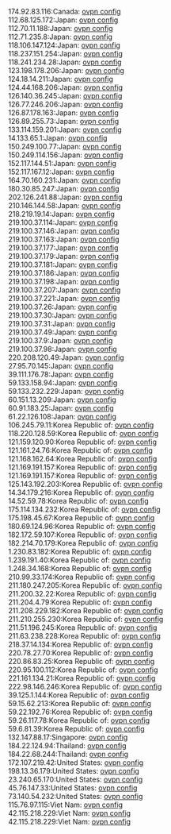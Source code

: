 174.92.83.116:Canada: [ovpn config](vpn/174_92_83_116.ovpn)  
112.68.125.172:Japan: [ovpn config](vpn/112_68_125_172.ovpn)  
112.70.11.188:Japan: [ovpn config](vpn/112_70_11_188.ovpn)  
112.71.235.8:Japan: [ovpn config](vpn/112_71_235_8.ovpn)  
118.106.147.124:Japan: [ovpn config](vpn/118_106_147_124.ovpn)  
118.237.151.254:Japan: [ovpn config](vpn/118_237_151_254.ovpn)  
118.241.234.28:Japan: [ovpn config](vpn/118_241_234_28.ovpn)  
123.198.178.206:Japan: [ovpn config](vpn/123_198_178_206.ovpn)  
124.18.14.211:Japan: [ovpn config](vpn/124_18_14_211.ovpn)  
124.44.168.206:Japan: [ovpn config](vpn/124_44_168_206.ovpn)  
126.140.36.245:Japan: [ovpn config](vpn/126_140_36_245.ovpn)  
126.77.246.206:Japan: [ovpn config](vpn/126_77_246_206.ovpn)  
126.87.178.163:Japan: [ovpn config](vpn/126_87_178_163.ovpn)  
126.89.255.73:Japan: [ovpn config](vpn/126_89_255_73.ovpn)  
133.114.159.201:Japan: [ovpn config](vpn/133_114_159_201.ovpn)  
14.133.65.1:Japan: [ovpn config](vpn/14_133_65_1.ovpn)  
150.249.100.77:Japan: [ovpn config](vpn/150_249_100_77.ovpn)  
150.249.114.156:Japan: [ovpn config](vpn/150_249_114_156.ovpn)  
152.117.144.51:Japan: [ovpn config](vpn/152_117_144_51.ovpn)  
152.117.167.12:Japan: [ovpn config](vpn/152_117_167_12.ovpn)  
164.70.160.231:Japan: [ovpn config](vpn/164_70_160_231.ovpn)  
180.30.85.247:Japan: [ovpn config](vpn/180_30_85_247.ovpn)  
202.126.241.88:Japan: [ovpn config](vpn/202_126_241_88.ovpn)  
210.146.144.58:Japan: [ovpn config](vpn/210_146_144_58.ovpn)  
218.219.19.14:Japan: [ovpn config](vpn/218_219_19_14.ovpn)  
219.100.37.114:Japan: [ovpn config](vpn/219_100_37_114.ovpn)  
219.100.37.146:Japan: [ovpn config](vpn/219_100_37_146.ovpn)  
219.100.37.163:Japan: [ovpn config](vpn/219_100_37_163.ovpn)  
219.100.37.177:Japan: [ovpn config](vpn/219_100_37_177.ovpn)  
219.100.37.179:Japan: [ovpn config](vpn/219_100_37_179.ovpn)  
219.100.37.181:Japan: [ovpn config](vpn/219_100_37_181.ovpn)  
219.100.37.186:Japan: [ovpn config](vpn/219_100_37_186.ovpn)  
219.100.37.198:Japan: [ovpn config](vpn/219_100_37_198.ovpn)  
219.100.37.207:Japan: [ovpn config](vpn/219_100_37_207.ovpn)  
219.100.37.221:Japan: [ovpn config](vpn/219_100_37_221.ovpn)  
219.100.37.26:Japan: [ovpn config](vpn/219_100_37_26.ovpn)  
219.100.37.30:Japan: [ovpn config](vpn/219_100_37_30.ovpn)  
219.100.37.31:Japan: [ovpn config](vpn/219_100_37_31.ovpn)  
219.100.37.49:Japan: [ovpn config](vpn/219_100_37_49.ovpn)  
219.100.37.9:Japan: [ovpn config](vpn/219_100_37_9.ovpn)  
219.100.37.98:Japan: [ovpn config](vpn/219_100_37_98.ovpn)  
220.208.120.49:Japan: [ovpn config](vpn/220_208_120_49.ovpn)  
27.95.70.145:Japan: [ovpn config](vpn/27_95_70_145.ovpn)  
39.111.176.78:Japan: [ovpn config](vpn/39_111_176_78.ovpn)  
59.133.158.94:Japan: [ovpn config](vpn/59_133_158_94.ovpn)  
59.133.232.229:Japan: [ovpn config](vpn/59_133_232_229.ovpn)  
60.151.13.209:Japan: [ovpn config](vpn/60_151_13_209.ovpn)  
60.91.183.25:Japan: [ovpn config](vpn/60_91_183_25.ovpn)  
61.22.126.108:Japan: [ovpn config](vpn/61_22_126_108.ovpn)  
106.245.79.11:Korea Republic of: [ovpn config](vpn/106_245_79_11.ovpn)  
118.220.128.59:Korea Republic of: [ovpn config](vpn/118_220_128_59.ovpn)  
121.159.120.90:Korea Republic of: [ovpn config](vpn/121_159_120_90.ovpn)  
121.161.24.76:Korea Republic of: [ovpn config](vpn/121_161_24_76.ovpn)  
121.168.162.64:Korea Republic of: [ovpn config](vpn/121_168_162_64.ovpn)  
121.169.191.157:Korea Republic of: [ovpn config](vpn/121_169_191_157.ovpn)  
121.169.191.157:Korea Republic of: [ovpn config](vpn/121_169_191_157.ovpn)  
125.143.192.203:Korea Republic of: [ovpn config](vpn/125_143_192_203.ovpn)  
14.34.179.216:Korea Republic of: [ovpn config](vpn/14_34_179_216.ovpn)  
14.52.59.78:Korea Republic of: [ovpn config](vpn/14_52_59_78.ovpn)  
175.114.134.232:Korea Republic of: [ovpn config](vpn/175_114_134_232.ovpn)  
175.198.45.67:Korea Republic of: [ovpn config](vpn/175_198_45_67.ovpn)  
180.69.124.96:Korea Republic of: [ovpn config](vpn/180_69_124_96.ovpn)  
182.172.59.107:Korea Republic of: [ovpn config](vpn/182_172_59_107.ovpn)  
182.214.70.179:Korea Republic of: [ovpn config](vpn/182_214_70_179.ovpn)  
1.230.83.182:Korea Republic of: [ovpn config](vpn/1_230_83_182.ovpn)  
1.239.191.40:Korea Republic of: [ovpn config](vpn/1_239_191_40.ovpn)  
1.248.34.168:Korea Republic of: [ovpn config](vpn/1_248_34_168.ovpn)  
210.99.33.174:Korea Republic of: [ovpn config](vpn/210_99_33_174.ovpn)  
211.180.247.205:Korea Republic of: [ovpn config](vpn/211_180_247_205.ovpn)  
211.200.32.22:Korea Republic of: [ovpn config](vpn/211_200_32_22.ovpn)  
211.204.4.79:Korea Republic of: [ovpn config](vpn/211_204_4_79.ovpn)  
211.208.229.182:Korea Republic of: [ovpn config](vpn/211_208_229_182.ovpn)  
211.210.255.230:Korea Republic of: [ovpn config](vpn/211_210_255_230.ovpn)  
211.51.196.245:Korea Republic of: [ovpn config](vpn/211_51_196_245.ovpn)  
211.63.238.228:Korea Republic of: [ovpn config](vpn/211_63_238_228.ovpn)  
218.37.14.134:Korea Republic of: [ovpn config](vpn/218_37_14_134.ovpn)  
220.78.27.70:Korea Republic of: [ovpn config](vpn/220_78_27_70.ovpn)  
220.86.83.25:Korea Republic of: [ovpn config](vpn/220_86_83_25.ovpn)  
220.95.100.112:Korea Republic of: [ovpn config](vpn/220_95_100_112.ovpn)  
221.161.134.21:Korea Republic of: [ovpn config](vpn/221_161_134_21.ovpn)  
222.98.146.246:Korea Republic of: [ovpn config](vpn/222_98_146_246.ovpn)  
39.125.1.144:Korea Republic of: [ovpn config](vpn/39_125_1_144.ovpn)  
59.15.62.213:Korea Republic of: [ovpn config](vpn/59_15_62_213.ovpn)  
59.22.192.76:Korea Republic of: [ovpn config](vpn/59_22_192_76.ovpn)  
59.26.117.78:Korea Republic of: [ovpn config](vpn/59_26_117_78.ovpn)  
59.6.81.39:Korea Republic of: [ovpn config](vpn/59_6_81_39.ovpn)  
132.147.88.17:Singapore: [ovpn config](vpn/132_147_88_17.ovpn)  
184.22.124.94:Thailand: [ovpn config](vpn/184_22_124_94.ovpn)  
184.22.68.244:Thailand: [ovpn config](vpn/184_22_68_244.ovpn)  
172.107.219.42:United States: [ovpn config](vpn/172_107_219_42.ovpn)  
198.13.36.179:United States: [ovpn config](vpn/198_13_36_179.ovpn)  
23.240.65.170:United States: [ovpn config](vpn/23_240_65_170.ovpn)  
45.76.147.33:United States: [ovpn config](vpn/45_76_147_33.ovpn)  
73.140.54.232:United States: [ovpn config](vpn/73_140_54_232.ovpn)  
115.76.97.115:Viet Nam: [ovpn config](vpn/115_76_97_115.ovpn)  
42.115.218.229:Viet Nam: [ovpn config](vpn/42_115_218_229.ovpn)  
42.115.218.229:Viet Nam: [ovpn config](vpn/42_115_218_229.ovpn)  
